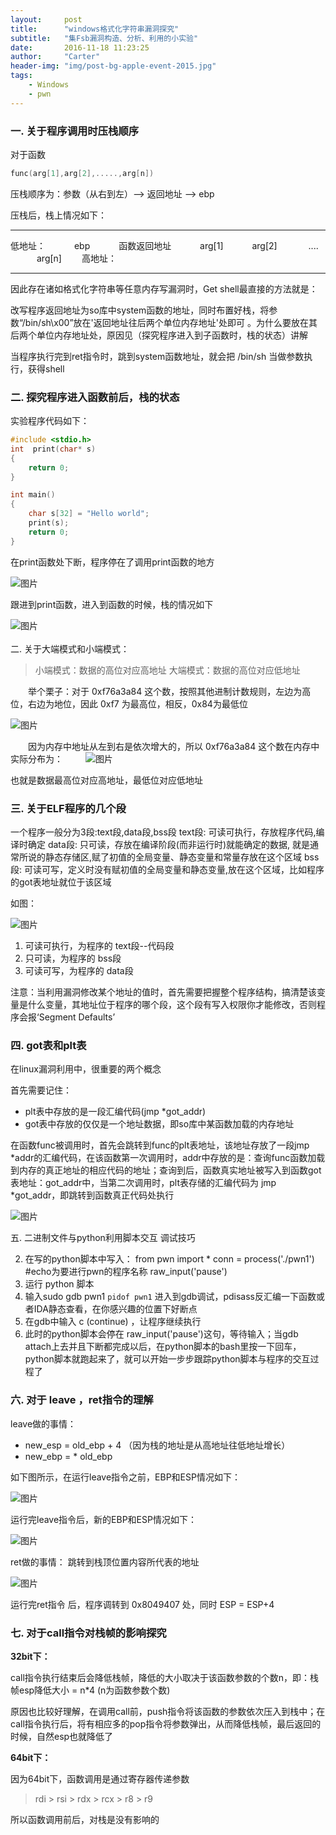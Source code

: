 ```yaml
---
layout:     post
title:      "windows格式化字符串漏洞探究"
subtitle:   "集Fsb漏洞构造、分析、利用的小实验"
date:       2016-11-18 11:23:25
author:     "Carter"
header-img: "img/post-bg-apple-event-2015.jpg"
tags:
    - Windows
    - pwn
---
```


### 一. 关于程序调用时压栈顺序
对于函数
```c++
func(arg[1],arg[2],.....,arg[n])
```
压栈顺序为：参数（从右到左）--> 返回地址 --> ebp

压栈后，栈上情况如下：
***
低地址：
　　　ebp
　　　函数返回地址
　　　arg[1]
　　　arg[2]
　　　 ....
　　　arg[n]　　
高地址：
***
因此存在诸如格式化字符串等任意内存写漏洞时，Get shell最直接的方法就是：

 改写程序返回地址为so库中system函数的地址，同时布置好栈，将参数“/bin/sh\x00”放在'返回地址往后两个单位内存地址'处即可 。为什么要放在其后两个单位内存地址处，原因见（探究程序进入到子函数时，栈的状态）讲解
 
当程序执行完到ret指令时，跳到system函数地址，就会把 /bin/sh 当做参数执行，获得shell


### 二. 探究程序进入函数前后，栈的状态
实验程序代码如下：
```c++
#include <stdio.h>
int  print(char* s)
{
	return 0;
}

int main()
{
	char s[32] = "Hello world";
	print(s);
 	return 0;
}
```
在print函数处下断，程序停在了调用print函数的地方

![图片](https://raw.githubusercontent.com/carterMgj/blog_img/master/2016-11-18-pwn-base-knowledge/1.png)

跟进到print函数，进入到函数的时候，栈的情况如下

![图片](https://raw.githubusercontent.com/carterMgj/blog_img/master/2016-11-18-pwn-base-knowledge/2.png)
</br>
</br>
二. 关于大端模式和小端模式：
> 小端模式：数据的高位对应高地址
> 大端模式：数据的高位对应低地址

　　举个栗子：对于 0xf76a3a84 这个数，按照其他进制计数规则，左边为高位，右边为地位，因此 0xf7 为最高位，相反，0x84为最低位

![图片](https://raw.githubusercontent.com/carterMgj/blog_img/master/2016-11-18-pwn-base-knowledge/3.png)

　　因为内存中地址从左到右是依次增大的，所以 0xf76a3a84 这个数在内存中实际分布为：
　　
![图片](https://raw.githubusercontent.com/carterMgj/blog_img/master/2016-11-18-pwn-base-knowledge/4.png)

也就是数据最高位对应高地址，最低位对应低地址

### 三.  关于ELF程序的几个段
一个程序一般分为3段:text段,data段,bss段
text段:  可读可执行，存放程序代码,编译时确定
data段:  只可读，存放在编译阶段(而非运行时)就能确定的数据,
就是通常所说的静态存储区,赋了初值的全局变量、静态变量和常量存放在这个区域
bss段:   可读可写，定义时没有赋初值的全局变量和静态变量,放在这个区域，比如程序的got表地址就位于该区域

如图：

![图片](https://raw.githubusercontent.com/carterMgj/blog_img/master/2016-11-18-pwn-base-knowledge/5.png)

1.  可读可执行，为程序的 text段--代码段
2.  只可读，为程序的 bss段
3.  可读可写，为程序的 data段

注意：当利用漏洞修改某个地址的值时，首先需要把握整个程序结构，搞清楚该变量是什么变量，其地址位于程序的哪个段，这个段有写入权限你才能修改，否则程序会报‘Segment Defaults’



### 四.   got表和plt表
 在linux漏洞利用中，很重要的两个概念

首先需要记住：

 - plt表中存放的是一段汇编代码(jmp *got_addr)
 - got表中存放的仅仅是一个地址数据，即so库中某函数加载的内存地址

在函数func被调用时，首先会跳转到func的plt表地址，该地址存放了一段jmp *addr的汇编代码，在该函数第一次调用时，addr中存放的是：查询func函数加载到内存的真正地址的相应代码的地址；查询到后，函数真实地址被写入到函数got表地址：got_addr中，当第二次调用时，plt表存储的汇编代码为 jmp *got_addr，即跳转到函数真正代码处执行

![图片](https://raw.githubusercontent.com/carterMgj/blog_img/master/2016-11-18-pwn-base-knowledge/6.png)


五.  二进制文件与python利用脚本交互 调试技巧

 2. 在写的python脚本中写入：
   from pwn import *
   conn = process('./pwn1')   #echo为要进行pwn的程序名称
   raw_input('pause')
 3. 运行 python 脚本
 4. 输入sudo gdb pwn1 `pidof pwn1` 进入到gdb调试，pdisass反汇编一下函数或者IDA静态查看，在你感兴趣的位置下好断点
 5. 在gdb中输入 c (continue) ，让程序继续执行
 6. 此时的python脚本会停在 raw_input('pause')这句，等待输入；当gdb attach上去并且下断都完成以后，在python脚本的bash里按一下回车，python脚本就跑起来了，就可以开始一步步跟踪python脚本与程序的交互过程了  

### 六. 对于 leave ，ret指令的理解
leave做的事情：

 - new_esp  = old_ebp + 4 （因为栈的地址是从高地址往低地址增长）
 - new_ebp = * old_ebp

如下图所示，在运行leave指令之前，EBP和ESP情况如下：

![图片](https://raw.githubusercontent.com/carterMgj/blog_img/master/2016-11-18-pwn-base-knowledge/7.png)

运行完leave指令后，新的EBP和ESP情况如下：

![图片](https://raw.githubusercontent.com/carterMgj/blog_img/master/2016-11-18-pwn-base-knowledge/8.png)

ret做的事情：
    跳转到栈顶位置内容所代表的地址
    
![图片](https://raw.githubusercontent.com/carterMgj/blog_img/master/2016-11-18-pwn-base-knowledge/9.png)

运行完ret指令 后，程序调转到 0x8049407 处，同时 ESP = ESP+4

### 七. 对于call指令对栈帧的影响探究
**32bit下：**

 call指令执行结束后会降低栈帧，降低的大小取决于该函数参数的个数n，即：栈帧esp降低大小 = n*4  (n为函数参数个数)
 
 原因也比较好理解，在调用call前，push指令将该函数的参数依次压入到栈中；在call指令执行后，将有相应多的pop指令将参数弹出，从而降低栈帧，最后返回的时候，自然esp也就降低了
    
**64bit下：**

因为64bit下，函数调用是通过寄存器传递参数

> rdi > rsi > rdx > rcx > r8 > r9


所以函数调用前后，对栈是没有影响的





